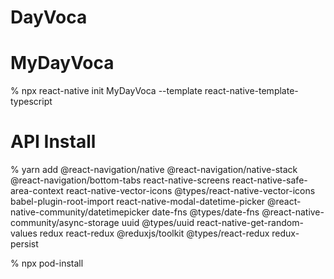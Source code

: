 # DayVoca


# MyDayVoca
% npx react-native init MyDayVoca --template react-native-template-typescript

# API Install
% yarn add @react-navigation/native @react-navigation/native-stack @react-navigation/bottom-tabs react-native-screens react-native-safe-area-context react-native-vector-icons @types/react-native-vector-icons babel-plugin-root-import react-native-modal-datetime-picker @react-native-community/datetimepicker date-fns @types/date-fns @react-native-community/async-storage uuid @types/uuid react-native-get-random-values redux react-redux @reduxjs/toolkit @types/react-redux redux-persist

% npx pod-install
